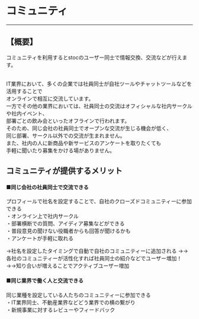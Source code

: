 # コミュニティ
 * * * 
## 【概要】<br>
コミュニティを利用するとstocのユーザー同士で情報交換、交流などが行えます。<br>
<br>

IT業界において、多くの企業では社員同士が自社ツールやチャットツールなどを活用することで<br>
オンラインで相互に交流しています。<br>
一方でその他の業界においては、社員同士の交流はオフィシャルな社内サークルや社内イベント、<br>
部署ごとの飲み会といったオフラインで行われます。<br>
そのため、同じ会社の社員同士でオープンな交流が生じる機会が低く、<br>
同じ部署、サークル以外での交流が生まれません。<br>
また、社内の人に新商品や新サービスのアンケートを取りたくても<br>
手軽に聞いたり募集をかける場がありません。<br>

## コミュニティが提供するメリット<br>

#### ■同じ会社の社員同士で交流できる<br>
プロフィールで社名を設定することで、自社のクローズドコミュニティーに参加できる<br>
・オンライン上で社内サークル<br>
・部署横断での質問、アイディア募集などができる<br>
・普段意見の聞けない役職者からも回答が聞けるかも<br>
・アンケートが手軽に取れる

→社名を設定したタイミングで自動で自社のコミュニティーに追加される
→→各社のコミュニティーが活性化すれば社員同士の紹介などでユーザー増加！
→→知り合いが増えることでアクティブユーザー増加

#### ■同じ業界で働く人と交流できる<br>
同じ業種を設定している人たちのコミュニティーに参加できる<br>
・IT業界同士、不動産業界などどう業界での横の繋がり<br>
・新規事業に対するレビューやフィードバック<br>
